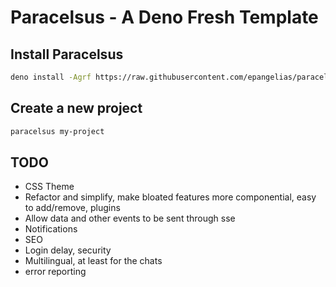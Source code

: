 # Paracelsus - A Deno Fresh Template

## Install Paracelsus

```bash
deno install -Agrf https://raw.githubusercontent.com/epangelias/paracelsus/refs/heads/main/tasks/paracelsus.ts
```

## Create a new project

```bash
paracelsus my-project
```

## TODO

- CSS Theme
- Refactor and simplify, make bloated features more componential, easy to add/remove, plugins
- Allow data and other events to be sent through sse
- Notifications
- SEO
- Login delay, security
- Multilingual, at least for the chats
- error reporting
